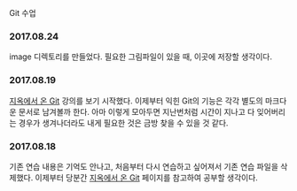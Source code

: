 Git 수업

### 2017.08.24
image 디렉토리를 만들었다. 필요한 그림파일이 있을 때, 이곳에 저장할 생각이다.
### 2017.08.19
[지옥에서 온 Git](https://opentutorials.org/course/2708) 강의를 보기 시작했다. 이제부터 익힌 Git의 기능은 각각 별도의 마크다운 문서로 남겨볼까 한다. 아마 이렇게 모아두면 지난번처럼 시간이 지나고 다 잊어버리는 경우가 생겨나더라도 내게 필요한 것은 금방 찾을 수 있을 것 같다.
### 2017.08.18
기존 연습 내용은 기억도 안나고, 처음부터 다시 연습하고 싶어져서 기존 연습 파일을 삭제했다. 이제부터 당분간 [지옥에서 온 Git](https://opentutorials.org/course/2708) 페이지를 참고하여 공부할 생각이다.
